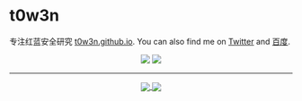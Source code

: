 # t0w3n


专注红蓝安全研究 [t0w3n.github.io](https://itm4n.github.io). You can also find me on [Twitter](https://twitter.com/t0w3n) and [百度](https://www.baidu.com).

<p align="center">
    <a href="https://twitter.com/itm4n"><img src="https://img.shields.io/twitter/follow/itm4n?style=for-the-badge&logo=twitter&logoColor=ffffff&labelColor=1a1a1a&color=802000"></a>
    <a href="https://github.com/itm4n"><img src="https://img.shields.io/github/followers/itm4n?style=for-the-badge&logo=github&logoColor=ffffff&labelColor=1a1a1a&color=802000"></a>
</p>

---

<p align="center">
<a href="https://github.com/itm4n/itm4n">
  <img align="center" src="https://github-readme-stats.vercel.app/api?username=itm4n&include_all_commits=true&custom_title=itm4n's+GitHub+Stats&hide=contribs&show_icons=true&line_height=32&count_private=true&title_color=ffffff&text_color=c9cacc&icon_color=b32d00&bg_color=1a1a1a" />
</a>

<a href="https://github.com/itm4n/itm4n">
  <img align="center" src="https://github-readme-stats.vercel.app/api/top-langs/?username=itm4n&hide_title=false&exclude_repo=itm4n.github.io&langs_count=3&layout=default&hide_border=false&bg_color=1a1a1a&text_color=c9cacc&title_color=ffffff" />
</a>

</p>
